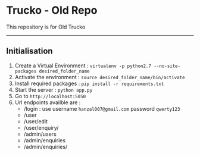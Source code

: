 Trucko - Old Repo
======


This repository is for Old Trucko

----------


Initialisation
-------------

 1. Create a Virtual Environment :
        `virtualenv -p python2.7 --no-site-packages desired_folder_name`
 2. Activate the environment :
        `source desired_folder_name/bin/activate`
 3. Install required packages :
        `pip install -r requirements.txt`
 4. Start the server :
        `python app.py`
 5. Go to `http://localhost:5050`
 6. Url endpoints availble are :
    - /login : use username `hanzal007@gmail.com` password `qwerty123`
    - /user
    - /user/edit
    - /user/enquiry/<enquiryid>
    - /admin/users
    - /admin/enquiries
    - /admin/enquiries/<enquiryid>
